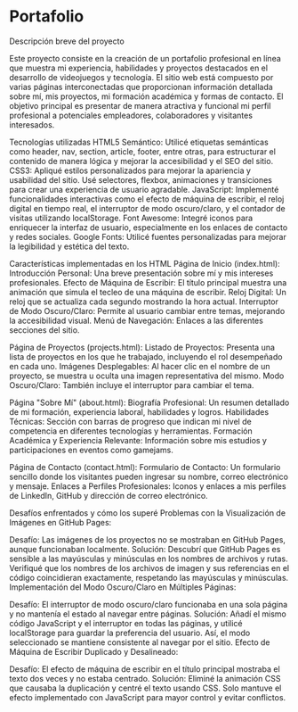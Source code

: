 # Portafolio
Descripción breve del proyecto

Este proyecto consiste en la creación de un portafolio profesional en línea que muestra mi experiencia, habilidades y proyectos destacados en el desarrollo de videojuegos y tecnología. El sitio web está compuesto por varias páginas interconectadas que proporcionan información detallada sobre mí, mis proyectos, mi formación académica y formas de contacto. El objetivo principal es presentar de manera atractiva y funcional mi perfil profesional a potenciales empleadores, colaboradores y visitantes interesados.

Tecnologías utilizadas
HTML5 Semántico: Utilicé etiquetas semánticas como header, nav, section, article, footer, entre otras, para estructurar el contenido de manera lógica y mejorar la accesibilidad y el SEO del sitio.
CSS3: Apliqué estilos personalizados para mejorar la apariencia y usabilidad del sitio. Usé selectores, flexbox, animaciones y transiciones para crear una experiencia de usuario agradable.
JavaScript: Implementé funcionalidades interactivas como el efecto de máquina de escribir, el reloj digital en tiempo real, el interruptor de modo oscuro/claro, y el contador de visitas utilizando localStorage.
Font Awesome: Integré iconos para enriquecer la interfaz de usuario, especialmente en los enlaces de contacto y redes sociales.
Google Fonts: Utilicé fuentes personalizadas para mejorar la legibilidad y estética del texto.

Características implementadas en los HTML
Página de Inicio (index.html):
Introducción Personal: Una breve presentación sobre mí y mis intereses profesionales.
Efecto de Máquina de Escribir: El título principal muestra una animación que simula el tecleo de una máquina de escribir.
Reloj Digital: Un reloj que se actualiza cada segundo mostrando la hora actual.
Interruptor de Modo Oscuro/Claro: Permite al usuario cambiar entre temas, mejorando la accesibilidad visual.
Menú de Navegación: Enlaces a las diferentes secciones del sitio.

Página de Proyectos (projects.html):
Listado de Proyectos: Presenta una lista de proyectos en los que he trabajado, incluyendo el rol desempeñado en cada uno.
Imágenes Desplegables: Al hacer clic en el nombre de un proyecto, se muestra u oculta una imagen representativa del mismo.
Modo Oscuro/Claro: También incluye el interruptor para cambiar el tema.

Página "Sobre Mí" (about.html):
Biografía Profesional: Un resumen detallado de mi formación, experiencia laboral, habilidades y logros.
Habilidades Técnicas: Sección con barras de progreso que indican mi nivel de competencia en diferentes tecnologías y herramientas.
Formación Académica y Experiencia Relevante: Información sobre mis estudios y participaciones en eventos como gamejams.

Página de Contacto (contact.html):
Formulario de Contacto: Un formulario sencillo donde los visitantes pueden ingresar su nombre, correo electrónico y mensaje.
Enlaces a Perfiles Profesionales: Iconos y enlaces a mis perfiles de LinkedIn, GitHub y dirección de correo electrónico.

Desafíos enfrentados y cómo los superé
Problemas con la Visualización de Imágenes en GitHub Pages:

Desafío: Las imágenes de los proyectos no se mostraban en GitHub Pages, aunque funcionaban localmente.
Solución: Descubrí que GitHub Pages es sensible a las mayúsculas y minúsculas en los nombres de archivos y rutas. Verifiqué que los nombres de los archivos de imagen y sus referencias en el código coincidieran exactamente, respetando las mayúsculas y minúsculas.
Implementación del Modo Oscuro/Claro en Múltiples Páginas:

Desafío: El interruptor de modo oscuro/claro funcionaba en una sola página y no mantenía el estado al navegar entre páginas.
Solución: Añadí el mismo código JavaScript y el interruptor en todas las páginas, y utilicé localStorage para guardar la preferencia del usuario. Así, el modo seleccionado se mantiene consistente al navegar por el sitio.
Efecto de Máquina de Escribir Duplicado y Desalineado:

Desafío: El efecto de máquina de escribir en el título principal mostraba el texto dos veces y no estaba centrado.
Solución: Eliminé la animación CSS que causaba la duplicación y centré el texto usando CSS. Solo mantuve el efecto implementado con JavaScript para mayor control y evitar conflictos.
